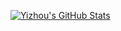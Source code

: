 <!-- ### Hi there 👋 -->

[![Yizhou's GitHub Stats](https://github-readme-stats.vercel.app/api?username=yizhou-wang&theme=dark&show_icons=true)](README.md)
<!-- [![Top Langs](https://github-readme-stats.vercel.app/api/top-langs/?username=yizhou-wang&layout=compact&theme=dark)](README.md) -->
<!--
**yizhou-wang/yizhou-wang** is a ✨ _special_ ✨ repository because its `README.md` (this file) appears on your GitHub profile.

Here are some ideas to get you started:

- 🔭 I’m currently working on ...
- 🌱 I’m currently learning ...
- 👯 I’m looking to collaborate on ...
- 🤔 I’m looking for help with ...
- 💬 Ask me about ...
- 📫 How to reach me: ...
- 😄 Pronouns: ...
- ⚡ Fun fact: ...
-->
